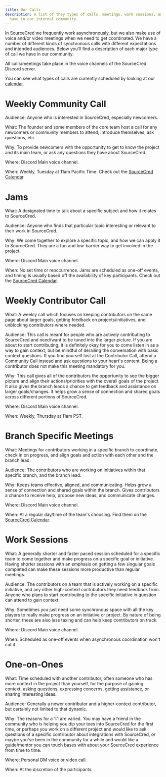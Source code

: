 ```yaml
---
title: Our Calls
description: A list of they types of calls, meetings, work sessions, and jams we
  have in our internal community.
---
```

In SourceCred we frequently work asynchronously, but we also make use of voice and/or video meetings when we need to get coordinated. We have a number of different kinds of synchronous calls with different expectations and intended audiences. Below you'll find a description of each major type of call we have in our community.

All calls/meetings take place in the voice channels of the SourceCred Discord server.

You can see what types of calls are currently scheduled by looking at our [calendar](http://sourcecred.io/calendar).

# Weekly Community Call

Audience: Anyone who is interested in SourceCred, especially newcomers.

What: The founder and some members of the core team host a call for any newcomers or community members to attend, introduce themselves, ask questions, etc.

Why: To provide newcomers with the opportunity to get to know the project and its main team, or ask any questions they have about SourceCred.

Where: Discord Main voice channel.

When: Weekly, Tuesday at 11am Pacific Time. Check out the [SourceCred Calendar](https://sourcecred.io/calendar).

# Jams

What: A designated time to talk about a specific subject and how it relates to SourceCred.

Audience: Anyone who finds that particular topic interesting or relevant to their work in SourceCred.

Why: We come together to explore a specific topic, and how we can apply it to SourceCred. They are a fun and low-barrier way to get involved in the project.

Where: Discord Main voice channel.

When: No set time or reoccurrence. Jams are scheduled as one-off events, and timing is usually based off the availability of key participants. Check out the [SourceCred Calendar](https://sourcecred.io/calendar).

# Weekly Contributor Call

What: A weekly call which focuses on keeping contributors on the same page about larger goals, getting feedback on projects/initiatives, and unblocking contributors where needed.

Audience: This call is meant for people who are actively contributing to SourceCred and need/want to be tuned into the larger picture. If you are about to start contributing, it is definitely okay for you to come listen in as a way to gain context, but be mindful of derailing the conversation with basic context questions. If you find yourself lost at the Contributor Call, attend a Community Call instead and ask questions to your heart's content. Being a contributor does not make this meeting mandatory for you.

Why: This call gives all of the contributors the opportunity to see the bigger picture and align their actions/priorities with the overall goals of the project. It also gives the branch leads a chance to get feedback and assistance on larger goals/changes. It helps grow a sense of connection and shared goals across different portions of SourceCred.

Where: Discord Main voice channel.

When: Weekly, Thursday at 11am PST.

# Branch Specific Meetings

What: Meetings for contributors working in a specific branch to coordinate, check in on progress, and align goals and action with each other and the branch lead.

Audience: The contributors who are working on initiatives within that specific branch, and the branch lead.

Why: Keeps teams effective, aligned, and communicating. Helps grow a sense of connection and shared goals within the branch. Gives contributors a chance to receive help, propose new ideas, and communicate changes.

Where: Discord Main voice channel.

When: At a regular day/time of the team's choosing. Find them on the [SourceCred Calendar](https://sourcecred.io/calendar).

# Work Sessions

What: A generally shorter and faster paced session scheduled for a specific team to come together and make progress on a specific goal or initiative. Having shorter sessions with an emphasis on getting a few singular goals completed can make these sessions more productive than regular meetings.

Audience: The contributors on a team that is actively working on a specific initiative, and any other high-context contributors they need feedback from. Anyone who plans to start contributing to the specific initiative in question can attend to gain context.

Why: Sometimes you just need some synchronous space with all the key players to really make progress on an initiative or project. By nature of being shorter, these are also less taxing and can help keep contributors on track.

Where: Discord Main voice channel.

When: Scheduled as one-off events when asynchronous coordination won't cut it.

# One-on-Ones

What: Time scheduled with another contributor, often someone who has more context in the project than yourself, for the purpose of gaining context, asking questions, expressing concerns, getting assistance, or sharing interesting ideas.

Audience: Generally a newer contributor and a higher-context contributor, but certainly not limited to that dynamic.

Why: The reasons for a 1:1 are varied. You may have a friend in the community who is helping you dip your toes into SourceCred for the first time, or perhaps you work on a different project and would like to ask questions of a specific contributor about integrations with SourceCred, or maybe you've been in the community for a while and would like a guide/mentor you can touch bases with about your SourceCred experience from time to time.

Where: Personal DM voice or video call.

When: At the discretion of the participants.